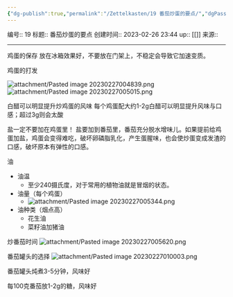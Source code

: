 ```yaml
---
{"dg-publish":true,"permalink":"/Zettelkasten/19 番茄炒蛋的要点/","dgPassFrontmatter":true}
---
```


编号:: 19
标题:: 番茄炒蛋的要点
创建时间:: 2023-02-26 23:44
up:: [[]]
来源:: 

---
鸡蛋的保存
放在冰箱效果好，不要放在门架上，不稳定会导致它加速变质。

鸡蛋的打发

![attachment/Pasted image 20230227004839.png](/img/user/attachment/Pasted%20image%2020230227004839.png)
![attachment/Pasted image 20230227005015.png](/img/user/attachment/Pasted%20image%2020230227005015.png)

白醋可以明显提升炒鸡蛋的风味
每个鸡蛋配大约1-2g白醋可以明显提升风味与口感；超过3g则会太酸

盐一定不要加在鸡蛋里！
盐要加到番茄里，番茄充分脱水增味儿。如果提前给鸡蛋加盐，鸡蛋会变得难吃，破坏卵磷脂乳化，产生蛋腥味，也会使炒蛋变成发渣的口感，破坏原本有弹性的口感。

油
- 油温
	- 至少240摄氏度，对于常用的植物油就是冒烟的状态。
- 油量（每个鸡蛋）
	- ![attachment/Pasted image 20230227005344.png](/img/user/attachment/Pasted%20image%2020230227005344.png)
- 油种类（烟点高）
	- 花生油
	- 菜籽油加猪油


炒番茄时间
![attachment/Pasted image 20230227005620.png](/img/user/attachment/Pasted%20image%2020230227005620.png)

番茄罐头的选择
![attachment/Pasted image 20230227010003.png](/img/user/attachment/Pasted%20image%2020230227010003.png)

番茄罐头炖煮3-5分钟，风味好

每100克番茄放1-2g的糖，风味好

